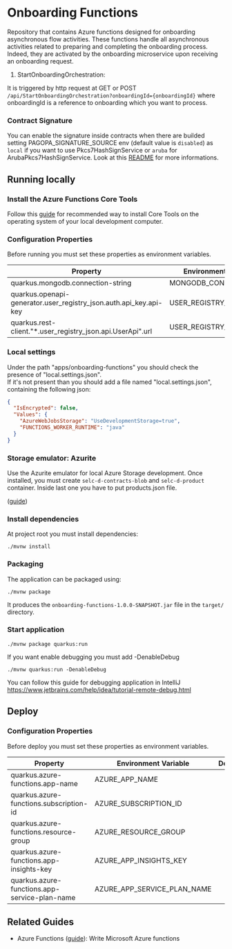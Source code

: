 # Onboarding Functions

Repository that contains Azure functions designed for onboarding asynchronous flow activities.
These functions handle all asynchronous activities related to preparing and completing the onboarding process. Indeed, they are activated by the onboarding microservice upon receiving an onboarding request.

1. StartOnboardingOrchestration:

It is triggered by http request at GET or POST `/api/StartOnboardingOrchestration?onboardingId={onboardingId}` where onboardingId is a reference to onboarding which you want to process.

### Contract Signature

You can enable the signature inside contracts when there are builded setting PAGOPA_SIGNATURE_SOURCE env (default value is `disabled`) as `local` if you want to use Pkcs7HashSignService or `aruba` for ArubaPkcs7HashSignService. Look at this [README](https://github.com/pagopa/selfcare-onboarding/tree/develop/libs/onboarding-sdk-crypto#readme) for more informations.


## Running locally


### Install the Azure Functions Core Tools

Follow this [guide](https://learn.microsoft.com/en-us/azure/azure-functions/functions-run-local?tabs=macos%2Cisolated-process%2Cnode-v4%2Cpython-v2%2Chttp-trigger%2Ccontainer-apps&pivots=programming-language-java) for recommended way to install Core Tools on the operating system of your local development computer.

### Configuration Properties

Before running you must set these properties as environment variables.


| **Property**                                                           | **Environment Variable**   | **Default** | **Required** |
|------------------------------------------------------------------------|----------------------------|-------------|:------------:|
| quarkus.mongodb.connection-string<br/>                                 | MONGODB_CONNECTION_URI     |             |     yes      |
| quarkus.openapi-generator.user_registry_json.auth.api_key.api-key<br/> | USER_REGISTRY_API_KEY      |             |     yes      |
| quarkus.rest-client."*.user_registry_json.api.UserApi".url<br/>        | USER_REGISTRY_URL          |             |     yes      |

### Local settings
Under the path "apps/onboarding-functions" you should check the presence of "local.settings.json".<br>
If it's not present than you should add a file named "local.settings.json", containing the following json:<br>
```json
{
  "IsEncrypted": false,
  "Values": {
    "AzureWebJobsStorage": "UseDevelopmentStorage=true",
    "FUNCTIONS_WORKER_RUNTIME": "java"
  }
}
```

### Storage emulator: Azurite

Use the Azurite emulator for local Azure Storage development. Once installed, you must create `selc-d-contracts-blob` and `selc-d-product` container. Inside last one you have to put products.json file.

([guide](https://learn.microsoft.com/en-us/azure/storage/common/storage-use-azurite?tabs=visual-studio))

### Install dependencies

At project root you must install dependencies:

```shell script
./mvnw install
```

### Packaging

The application can be packaged using:
```shell script
./mvnw package
```

It produces the `onboarding-functions-1.0.0-SNAPSHOT.jar` file in the `target/` directory.

### Start application

```shell script
./mvnw package quarkus:run
```

If you want enable debugging you must add -DenableDebug

```shell script
./mvnw quarkus:run -DenableDebug
```
You can follow this guide for debugging application in IntelliJ https://www.jetbrains.com/help/idea/tutorial-remote-debug.html

## Deploy

### Configuration Properties

Before deploy you must set these properties as environment variables.


| **Property**                                       | **Environment Variable**     | **Default** | **Required** |
|----------------------------------------------------|------------------------------|-------------|:------------:|
| quarkus.azure-functions.app-name<br/>              | AZURE_APP_NAME               |             |      no      |
| quarkus.azure-functions.subscription-id<br/>       | AZURE_SUBSCRIPTION_ID        |             |      no      |
| quarkus.azure-functions.resource-group<br/>        | AZURE_RESOURCE_GROUP         |             |      no      |
| quarkus.azure-functions.app-insights-key<br/>      | AZURE_APP_INSIGHTS_KEY       |             |      no      |
| quarkus.azure-functions.app-service-plan-name<br/> | AZURE_APP_SERVICE_PLAN_NAME  |             |      no      |


## Related Guides

- Azure Functions ([guide](https://quarkus.io/guides/azure-functions)): Write Microsoft Azure functions


